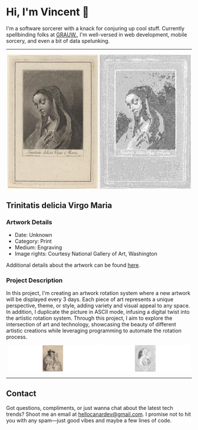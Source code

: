 <html>

# Hi, I'm Vincent 👋

I'm a software sorcerer with a knack for conjuring up cool stuff.
Currently spellbinding folks at [GRAUW.](https://grauw.fr), I'm well-versed in web development, mobile sorcery, and even
a bit of data spelunking.
___

<div align="center">
    <img width="49%" src="https://raw.githubusercontent.com/CanarDev/CanarDev/main/currentArtwork/artwork.jpg" alt="artwork"/>
    <img width="49%" src="https://raw.githubusercontent.com/CanarDev/CanarDev/main/currentArtwork/ascii_artwork.jpg" alt="artwork ASCII"/>
</div>

## Trinitatis delicia Virgo Maria

### Artwork Details

- Date: Unknown
- Category: Print
- Medium: Engraving
- Image rights: Courtesy National Gallery of Art, Washington

Additional details about the artwork can be found [here](https://www.artsy.net/artwork/marco-alvise-pitteri-after-giovanni-battista-piazzetta-trinitatis-delicia-virgo-maria).

### Project Description

In this project, I'm creating an artwork rotation system where a new artwork will be displayed every 3 days. Each piece
of art represents a unique perspective, theme, or style, adding variety and visual appeal to any space. In addition, I
duplicate the picture in ASCII mode, infusing a digital twist into the artistic rotation system. Through this project, I
aim to explore the intersection of art and technology, showcasing the beauty of different artistic creations while
leveraging programming to automate the rotation process.

<div align="center">
    <img width="49%" src="https://raw.githubusercontent.com/CanarDev/CanarDev/main/previousArtworks/previous_artworks.gif" alt="previous artworks"/>
    <img width="49%" src="https://raw.githubusercontent.com/CanarDev/CanarDev/main/previousArtworks/previous_ascii_artworks.gif" alt="previous ASCII artworks"/>
</div>

___

## Contact

Got questions, compliments, or just wanna chat about the latest tech trends? Shoot me an email
at [hellocanardev@gmail.com](mailto:hellocanardev@gmail.com). I promise not to hit you with any spam—just good vibes and
maybe a few lines of code.

</html>
